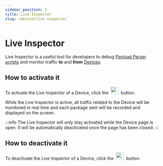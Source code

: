 ```yaml
---
sidebar_position: 3
title: Live Inspector
slug: /device/live-inspector
---
```


# Live Inspector

Live Inspector is a useful tool for developers to debug [Payload Parser scripts](/device/payload-parser) and monitor traffic **to** and **from** [Devices](/device).

## How to activate it

To activate the Live Inspector of a Device, click the&nbsp; <img src="/docs/img/device/live-inspector-play-button.png" height="25px" /> &nbsp;button.

While the Live Inspector is active, all traffic related to the Device will be monitored in real time and each package sent will be recorded and displayed on the screen.

:::info
The Live Inspector will only stay activated while the Device page is open. It will be automatically deactivated once the page has been closed.
:::

## How to deactivate it

To deactivate the Live Inspector of a Device, click the&nbsp; <img src="/docs/img/device/live-inspector-stop-button.png" height="25px" /> &nbsp;button.
